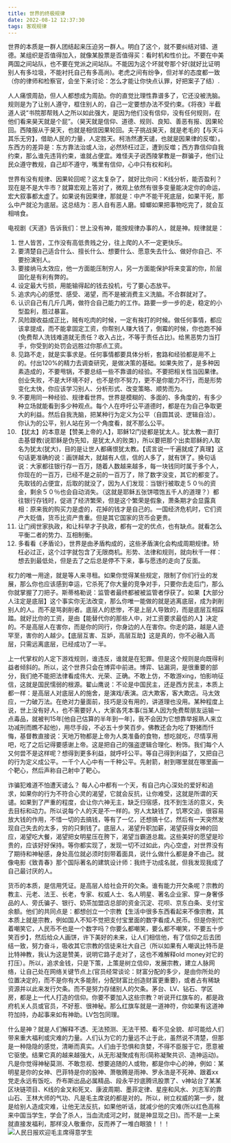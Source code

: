 ```yaml
---
title: 世界的终极规律
date: 2022-08-12 12:37:30
tags: 客观规律
---
```

世界的本质是一群人团结起来压迫另一群人。明白了这个，就不要纠结对错、道德。某组织是否值得加入，就像某股票是否值得买：看时机和性价比。不要在中美两国之间站队，也不要在党派之间站队。不能因为这个坏就夸那个好(就好比证明别人有多垃圾，不能衬托自己有多高尚)。老虎之间有纷争，但对羊的态度都一致（你的律师和检察官，会坐下来讨论：怎么才能让你快点认罪，好把案子了结）.

人人痛恨周劼，但人人都想成为周劼。你的直觉比理性靠谱多了，它还没被洗脑。规则是为了让别人遵守，框住别人的，自己一定要想办法不受约束。《将夜》半截道人说“书院那帮贱人之所以如此强大，是因为他们没有信仰，没有任何规则，在他们看来昊天就是个屁”。（昊天就是信仰、道德、规则、良知、善恶有报、因果轮回。西陵服从于昊天，也就是相信因果轮回。夫子挑战昊天，就是老毛的【与天斗其乐无穷】，借助人民的力量，人定胜天。柯浩然遭天谴，也就是因果律的反噬）。东西方的差异是：东方靠法治或人治，必然矫枉过正，遭到反噬；西方靠信仰自我约束，那么谁先违背约束，谁就占便宜。难怪夫子说西陵掌教是一群骗子，他们让民众遵守教规，自己却不遵守，嘴里有信仰，心中只有权和利。

世界有没有规律、因果轮回呢？这太复杂了，就好比你问：K线分析，能否盈利？现在是不是大牛市？就算宏观上答对了，微观上依然有很多变量能决定你的命运，宏大叙事都太虚了。如果说有因果律，那就是：中产不能干死底层，如果干死，那么中产就沦为底层。这总结为：恶人自有恶人磨。蟑螂如果把事物吃完了，就会互相啃食。

电视剧《天道》告诉我们：世上没有神，能按规律办事的人，就是神。规律就是：
1. 世人皆苦，工作没有高低贵贱之分，往上爬的人不一定更快乐。
2. 要清楚自己适合什么、擅长什么、想要什么、愿意失去什么、做好你自己、不要扮演别人。
3. 要接纳马太效应，他一方面能压制穷人，另一方面能保护将来变富的你，阶层固化是有利有弊的。
4. 设定最大亏损，用能输得起的钱去投机，亏了要心态放平。
5. 追求内心的感觉、感受、渴望，而不是被消费主义洗脑。不合群就对了。
6. 认识自己有几斤几两，做符合自己能力的工作。路要一步一步的走，稳定的小型盈利，胜过暴富。
7. 风险跟收益成正比，贼有吃肉的时候，一定有挨打的时候。做任何事情，都应该拿提成，而不能拿固定工资，你帮别人赚大钱了，倒霉的时候，你也跑不掉(免费帮人洗钱难道就无责任？收入占比，不等于责任占比)。给黑恶势力当打手，你受到的处罚会远胜过你那点工资。
8. 见路不走，就是实事求是。任何事情都要具体分析，套路和经验都是用不上的。付出120%的精力去调查研究，是做决策的基础。如果失败了，是多种因素造成的，不要甩锅，不要总结一些不靠谱的经验。不要把相关性当因果律。创业失败，不是大环境不好，也不是你不努力，更不是你能力不行，而是形势变化太快，你应该学习别人、分析形式、改变策略、顺势而为。
9. 不要用同一种经验、规律看世界。世界是模糊的、多面的、多角度的，有多少种立场就能看到多少种观点。每个人在呼吁公平道德时，都是在为自己争取更大的利益。然后自我洗脑，把某种行为定义为公平（自圆其说、逻辑自洽）。你认为的公平，别人站在另一个角度看，就不那么公平。
10. 【犹太】的本意是【赞美上帝的人】，耶稣12门徒都是犹太人。犹太教一直打击基督教(说耶稣是伪先知，是犹太人的败类)，所以要把那个出卖耶稣的人取名为犹太(犹大)，目的是让世人都痛恨犹太教。【谎言说一千遍就成了真理】这句话更准确的说：画饼越大，就越有人信，信的人多了，就有饼了。换句话说：大家都往银行存一百万，随着人数越来越多，每一块钱同时属于多个人，你现在的一百万，已经不是之前的一百万了，除了数字没变，其它的都变了。先取钱的占便宜，后取的就没了，因为人们发现：当银行被取走５０％的资金，剩余５０％也会自动消失。（这就是耶稣五张饼喂饱五千人的道理？）都往银行存钱时，促进了经济繁荣，但是这个繁荣是假象，萧条期才会显露真相：原来我的购买力是虚的，花掉的钱才是自己的。一国经济危机时，它们资产大贬值，货币比资产贵重。但是其它国家的货币会更贵。
11. 让门阀世家执政，和让科举才子执政，都有一定的优点，也有缺点。就看怎么平衡二者的势力、互相制衡。
12. 多看看《矛盾论》，世界是由矛盾构成的，这些矛盾演化会构成周期规律。矫枉必过正，这个过字就包含了无限商机。形势、法律和规则，就向秋千一样：想去到最低处，但是去了之后总是停不下来，事与愿违的走向了反面。

权力的唯一用途，就是等人来寻租。如果你觉得某些规定，限制了你们行业的发展，那么你也应该感到幸运，它杀死了你大量的竞争对手，只要你去走后门，那么你就掌握了刀把子。斯蒂格勒说：监管者最终都被被监管者俘获了。如果【大部分人注定是底层】这个事实你无法改变，那么你唯一能做的就是逃离底层，成为剥削别人的人。而不是骂剥削者。底层人的悲惨，不是上层人导致的，而是底层互相踩踏。就好比你的工资，是由【能替代你的那些人中，对工资要求最低的人】决定的。不是高层人在害你，而是你的同行，你身边的人在害你。你走的路，越是人迹罕至，害你的人越少。【底层互害、互妒，高层互助】这是真的，你不必融入高层，只需远离底层，已经成功了一半。

上一代掌权的人定下游戏规则，谁违反，谁就是在犯罪。但是这个规则是向既得利益者倾斜的。所以，这个世界只会在博弈中前进。博弈、钻漏洞，是很重要的部分，我们绝不能把法律看成伟大、光荣、正确。不敢上仿，不敢游xing，怕影响征信，这就是国民懦弱的根源。翟山鹰说：不论是中国民主，还是西方民主，本质上都一样：是高层人对底层人的施舍，是演戏/表演。店大欺客，客大欺店。马太效应，一力破万法。在绝对力量面前，技巧是没有用的，讲道理也没用。某种程度上说，世上没有好人，也不需要好人，大家各凭本事(当某人因为免费帮朋友运输一点毒品，就被判15年[他自己估算的半年到一年]，我不会因为它想靠举报熟人来立功减刑而瞧不起他)，用尽手段，不必五十步笑百步。佛教还会为吃了野猪而忏悔，基督教直接说：天地万物都是上帝为人类准备的食物，想吃就吃，尽情享用吧，吃了之后记得要感谢上帝。这是把自己的强盗逻辑合理化、粉饰。我们每个人又何尝不是这样呢？想得到更多利益，就呼吁公平。等自己得到利益了，又把自己的行为定义成公平。一千个人心中有一千种公平。先射箭，射到哪里就在哪里画一个靶心，然后声称自己射中了靶心。

诈骗犯难道不怕遭天谴么？ 每人心中都有一个天，有自己内心深处的爱好和追求，如果你的行为不符合心灵的渴望，它就会反抗，让你难受，这就是所谓的天谴。如果到了严重的程度，会让你六神无主，缺乏归宿感，找不到生活的意义，失去目标和动力。所以说每个人的天是不一样的。穷人太缺钱了，饥寒交迫，很容易放大钱的作用，不惜一切的去搞钱，等有了一亿，还想搞十亿，然后有一天突然发现自己失去的太多，穷的只剩钱了。底层人，渴望升职加薪，渴望获得女神的回应，渴望吃大餐，渴望把女明星压在胯下，渴望当霸道总裁。这些美好的愿望是珍贵的，应该好好保持。等你都实现了，发现一切不过如此，内心空虚，对世界没有了期待和神秘感，身处高位就必须时刻带着面具，说什么做什么都是身不由己。就像电影《致青春》那个国际著名的建筑设计师：我终于功成名就，但我发现我成了自己最讨厌的人。

货币的本质，是信用凭证。是高层人给社会开的欠条。谁有能力开欠条呢？宗教的教主、元老、法王、长老，专家、权威人士、名人明星、著名企业家、穿一身奢侈品的人、旁氏骗子、银行、奶茶加盟店总部的资金沉淀、花呗、京东白条、支付宝余额。他们的共同点是：都想创立一个宗教【生活中很多东西看起来不像宗教，其本质上就是宗教，例如国人不知不觉把支付宝里面的数字看成人民币。但是你别忙着嘲笑它，人民币不也是一个数字吗？你要么都嘲笑，要么都不嘲笑，不要五十步笑百步】，然后给众人画饼，许下美好的未来，让人们相信他，有了信仰之后去团结一致，努力奋斗，吸收其它宗教的信徒来壮大自己（所以如果有人嘲讽比特币是比特神教，我认为这是赞美，说明它路子走对了，这也不难解释old money对它的打压）。所以，追求金钱，只是下策，上策是树立信仰，发展宗教，建立人脉网络，让自己处在网络关键节点上(官员经常谈论：财富分配的多少，是由你所处的位置决定的，而不是你有大多能耐，分配财富比创造财富更重要)，或者占有稀缺资源并以此来发行欠条。而不是努力存储别人的欠条。茅台、LV、钻石、学区房，都是上一代人打造的信仰。你要不要加入这些宗教？听说开红旗车的，都是政府机关人员或官员，不好惹、很神秘。那么红旗车就是一道神符，你如果有这道神符加持，办起事来如有神助。LV包包同理。

什么是神？就是人们解释不透、无法预测、无法干预、看不见全貌、却可能给人们带来重大福利或灾难的力量。人们认为它的力量远不止于此，虽然说不清楚，但那是一种隐隐的感觉，清晰而真实。人们由于恐惧和贪婪，不得不臣服于它，愿意被它驱使。结果它真的越来越强大，从无形凝聚成有形(简称凝聚共识、造神运动)。凡是你觉得神秘莫测、不敢忽视、想要追随的人或物，都是你中心的神，例如：某明星是你的女神、巴菲特是你的股神、萧敬腾是雨神、罗永浩是不死神、跟着xx党走永远有饭吃、乔布斯出品必属精品、段永平抄底腾讯股票了、v神站台了某某区块链项目、K线的金叉和死叉、康波周期、墨菲定律、星座和风水、刘志军的靠山石、王林大师的气功、凡是毛主席说的都是对的。所以，树立权威的第一步，就是给别人造成灾难，让他无法反抗，如果他听话，就减少他的灾难(所以红色高棉来中国当学生，学会了杀人，当血流成河之时，就是神显现之日)。而不是一上来就直接发福利，那样没人敬重你，反而养了一堆白眼狼！！！
![人民日报欢迎毛主席得意学生](/image/gaomian2.jpg)
